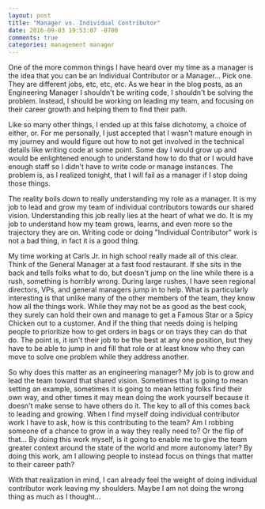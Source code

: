 ```yaml
---
layout: post
title: "Manager vs. Individual Contributor"
date: 2016-09-03 19:53:07 -0700
comments: true
categories: management manager
---
```

One of the more common things I have heard over my time as a manager is the idea that you can be an Individual Contributor or a Manager... Pick one. They are different jobs, etc, etc, etc. As we hear in the blog posts, as an Engineering Manager I shouldn't be writing code, I shouldn't be solving the problem. Instead, I should be working on leading my team, and focusing on their career growth and helping them to find their path.

Like so many other things, I ended up at this false dichotomy, a choice of either, or. For me personally, I just accepted that I wasn't mature enough in my journey and would figure out how to not get involved in the technical details like writing code at some point. Some day I would grow up and would be enlightened enough to understand how to do that or I would have enough staff so I didn't have to write code or manage instances. The problem is, as I realized tonight, that I will fail as a manager if I stop doing those things.

The reality boils down to really understanding my role as a manager. It is my job to lead and grow my team of individual contributors towards our shared vision. Understanding this job really lies at the heart of what we do. It is my job to understand how my team grows, learns, and even more so the trajectory they are on. Writing code or doing "Individual Contributor" work is not a bad thing, in fact it is a good thing.

My time working at Carls Jr. in high school really made all of this clear. Think of the General Manager at a fast food restaurant. If she sits in the back and tells folks what to do, but doesn't jump on the line while there is a rush, something is horribly wrong. During large rushes, I have seen regional directors, VPs, and general managers jump in to help. What is particularly interesting is that unlike many of the other members of the team, they know how all the things work. While they may not be as good as the best cook, they surely can hold their own and manage to get a Famous Star or a Spicy Chicken out to a customer. And if the thing that needs doing is helping people to prioritize how to get orders in bags or on trays they can do that do. The point is, it isn't their job to be the best at any one position, but they have to be able to jump in and fill that role or at least know who they can move to solve one problem while they address another.

So why does this matter as an engineering manager? My job is to grow and lead the team toward that shared vision. Sometimes that is going to mean setting an example, sometimes it is going to mean letting folks find their own way, and other times it may mean doing the work yourself because it doesn't make sense to have others do it. The key to all of this comes back to leading and growing. When I find myself doing individual contributor work I have to ask, how is this contributing to the team? Am I robbing someone of a chance to grow in a way they really need to? Or the flip of that... By doing this work myself, is it going to enable me to give the team greater context around the state of the world and more autonomy later? By doing this work, am I allowing people to instead focus on things that matter to their career path?

With that realization in mind, I can already feel the weight of doing individual contributor work leaving my shoulders. Maybe I am not doing the wrong thing as much as I thought...
